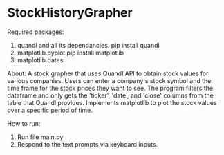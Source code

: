 # StockHistoryGrapher

Required packages:
1) quandl and all its dependancies.
    pip install quandl
2) matplotlib.pyplot
    pip install matplotlib
3) matplotlib.dates

About:
A stock grapher that uses Quandl API to obtain stock values for various companies.
Users can enter a company's stock symbol and the time frame for the stock prices they want to see.
The program filters the dataframe and only gets the 'ticker', 'date', and 'close' columns from the table that Quandl provides.
Implements matplotlib to plot the stock values over a specific period of time.

How to run:
1) Run file main.py
2) Respond to the text prompts via keyboard inputs.
